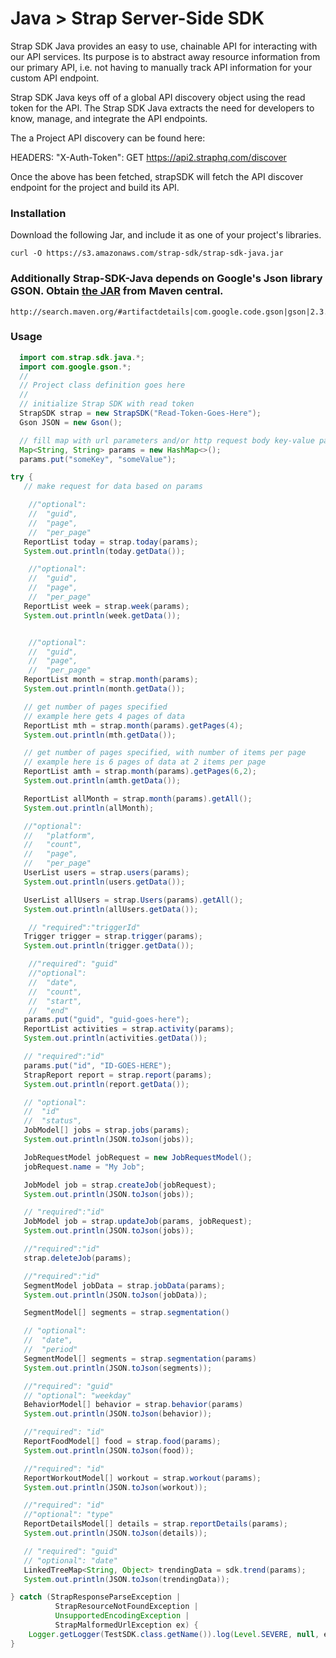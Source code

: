 # Java > Strap Server-Side SDK

Strap SDK Java provides an easy to use, chainable API for interacting with our API services. Its purpose is to abstract away resource information from our primary API, i.e. not having to manually track API information for your custom API endpoint.

Strap SDK Java keys off of a global API discovery object using the read token for the API. The Strap SDK Java extracts the need for developers to know, manage, and integrate the API endpoints.

The a Project API discovery can be found here:

HEADERS: "X-Auth-Token": GET https://api2.straphq.com/discover

Once the above has been fetched, strapSDK will fetch the API discover endpoint for the project and build its API.

### Installation
Download the following Jar, and include it as one of your project's libraries.
```
curl -O https://s3.amazonaws.com/strap-sdk/strap-sdk-java.jar
```
### Additionally Strap-SDK-Java depends on Google's Json library GSON. Obtain [the JAR](http://search.maven.org/#artifactdetails|com.google.code.gson|gson|2.3.1|jar) from Maven central.
```
http://search.maven.org/#artifactdetails|com.google.code.gson|gson|2.3.1|jar
```

### Usage
```java
  import com.strap.sdk.java.*;
  import com.google.gson.*;
  //
  // Project class definition goes here
  //
  // initialize Strap SDK with read token
  StrapSDK strap = new StrapSDK("Read-Token-Goes-Here");
  Gson JSON = new Gson();

  // fill map with url parameters and/or http request body key-value pairs
  Map<String, String> params = new HashMap<>();
  params.put("someKey", "someValue");

try {
   // make request for data based on params

    //"optional":
    //  "guid",
    //  "page",
    //  "per_page"
   ReportList today = strap.today(params);
   System.out.println(today.getData());

    //"optional":
    //  "guid",
    //  "page",
    //  "per_page"
   ReportList week = strap.week(params);
   System.out.println(week.getData());


    //"optional":
    //  "guid",
    //  "page",
    //  "per_page"
   ReportList month = strap.month(params);
   System.out.println(month.getData());

   // get number of pages specified
   // example here gets 4 pages of data
   ReportList mth = strap.month(params).getPages(4);
   System.out.println(mth.getData());

   // get number of pages specified, with number of items per page
   // example here is 6 pages of data at 2 items per page
   ReportList amth = strap.month(params).getPages(6,2);
   System.out.println(amth.getData());

   ReportList allMonth = strap.month(params).getAll();
   System.out.println(allMonth);

   //"optional":
   //   "platform",
   //   "count",
   //   "page",
   //   "per_page"
   UserList users = strap.users(params);
   System.out.println(users.getData());

   UserList allUsers = strap.Users(params).getAll();
   System.out.println(allUsers.getData());

    // "required":"triggerId"
   Trigger trigger = strap.trigger(params);
   System.out.println(trigger.getData());

    //"required": "guid"
    //"optional":
    //  "date",
    //  "count",
    //  "start",
    //  "end"
   params.put("guid", "guid-goes-here");
   ReportList activities = strap.activity(params);
   System.out.println(activities.getData());

   // "required":"id"
   params.put("id", "ID-GOES-HERE");
   StrapReport report = strap.report(params);
   System.out.println(report.getData());

   // "optional":
   //  "id"
   //  "status",
   JobModel[] jobs = strap.jobs(params);
   System.out.println(JSON.toJson(jobs));

   JobRequestModel jobRequest = new JobRequestModel();
   jobRequest.name = "My Job";

   JobModel job = strap.createJob(jobRequest);
   System.out.println(JSON.toJson(jobs));

   // "required":"id"
   JobModel job = strap.updateJob(params, jobRequest);
   System.out.println(JSON.toJson(jobs));

   //"required":"id"
   strap.deleteJob(params);

   //"required":"id"
   SegmentModel jobData = strap.jobData(params);
   System.out.println(JSON.toJson(jobData));

   SegmentModel[] segments = strap.segmentation()

   // "optional":
   //  "date",
   //  "period"
   SegmentModel[] segments = strap.segmentation(params)
   System.out.println(JSON.toJson(segments));

   //"required": "guid"
   // "optional": "weekday"
   BehaviorModel[] behavior = strap.behavior(params)
   System.out.println(JSON.toJson(behavior));

   //"required": "id"
   ReportFoodModel[] food = strap.food(params);
   System.out.println(JSON.toJson(food));

   //"required": "id"
   ReportWorkoutModel[] workout = strap.workout(params);
   System.out.println(JSON.toJson(workout));

   //"required": "id"
   //"optional": "type"
   ReportDetailsModel[] details = strap.reportDetails(params);
   System.out.println(JSON.toJson(details));

   // "required": "guid"
   // "optional": "date"
   LinkedTreeMap<String, Object> trendingData = sdk.trend(params);
   System.out.println(JSON.toJson(trendingData));

} catch (StrapResponseParseException |
          StrapResourceNotFoundException |
          UnsupportedEncodingException |
          StrapMalformedUrlException ex) {
    Logger.getLogger(TestSDK.class.getName()).log(Level.SEVERE, null, ex);
}
```
